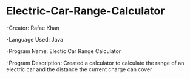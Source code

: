 # Electric-Car-Range-Calculator

-Creator: Rafae Khan

-Language Used: Java

-Program Name: Electic Car Range Calculator

-Program Description: Created a calculator to calculate the range of an electric car and the distance the current charge can cover
